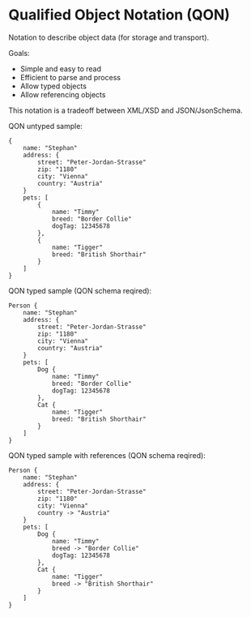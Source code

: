 # Qualified Object Notation (QON)

Notation to describe object data (for storage and transport).


Goals:

* Simple and easy to read
* Efficient to parse and process
* Allow typed objects
* Allow referencing objects


This notation is a tradeoff between XML/XSD and JSON/JsonSchema.



QON untyped sample:

	{	
		name: "Stephan"
		address: {
			street: "Peter-Jordan-Strasse"
			zip: "1180"
			city: "Vienna"
			country: "Austria"
		}
		pets: [ 
			{	
				name: "Timmy"
				breed: "Border Collie"
				dogTag: 12345678
			},
			{	
				name: "Tigger"
				breed: "British Shorthair"
			}
		]
	}
	
QON typed sample (QON schema reqired):
	
	Person {	
		name: "Stephan"
		address: {
			street: "Peter-Jordan-Strasse"
			zip: "1180"
			city: "Vienna"
			country: "Austria"
		}
		pets: [ 
			Dog {	
				name: "Timmy"
				breed: "Border Collie"
				dogTag: 12345678
			},
			Cat {	
				name: "Tigger"
				breed: "British Shorthair"
			}
		]
	}

QON typed sample with references (QON schema reqired):
	
	Person {	
		name: "Stephan"
		address: {
			street: "Peter-Jordan-Strasse"
			zip: "1180"
			city: "Vienna"
			country -> "Austria"
		}
		pets: [ 
			Dog {	
				name: "Timmy"
				breed -> "Border Collie"
				dogTag: 12345678
			},
			Cat {	
				name: "Tigger"
				breed -> "British Shorthair"
			}
		]
	}
